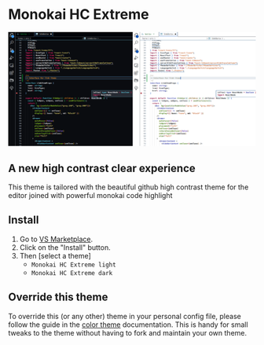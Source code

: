 # Monokai HC Extreme

![alt text](images/preview.png)

## A new high contrast clear experience 
This theme is tailored with the beautiful github high contrast theme for the editor joined with powerful monokai code highlight
 
## Install

1. Go to [VS Marketplace](https://marketplace.visualstudio.com/items?itemName=Zibro.monokai-hc-extreme).
2. Click on the "Install" button.
3. Then [select a theme]
    - `Monokai HC Extreme light`
    - `Monokai HC Extreme dark`
   

## Override this theme

To override this (or any other) theme in your personal config file, please follow the guide in the [color theme](https://code.visualstudio.com/api/extension-guides/color-theme) documentation. This is handy for small tweaks to the theme without having to fork and maintain your own theme. 

